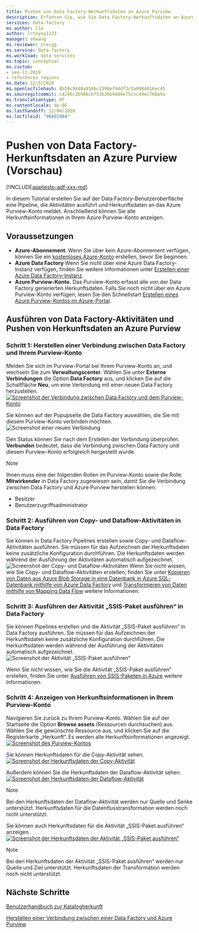 ```yaml
---
title: Pushen von Data Factory-Herkunftsdaten an Azure Purview
description: Erfahren Sie, wie Sie Data Factory-Herkunftsdaten an Azure Purview pushen
services: data-factory
ms.author: lle
author: lrtoyou1223
manager: shwang
ms.reviewer: craigg
ms.service: data-factory
ms.workload: data-services
ms.topic: conceptual
ms.custom:
- seo-lt-2019
- references_regions
ms.date: 12/3/2020
ms.openlocfilehash: 6b50c9440a958bc1398e79ddf3c5a0984816ec45
ms.sourcegitcommit: c4246c2b986c6f53b20b94d4e75ccc49ec768a9a
ms.translationtype: HT
ms.contentlocale: de-DE
ms.lasthandoff: 12/04/2020
ms.locfileid: "96602984"
---
```

# <a name="push-data-factory-lineage-data-to-azure-purview-preview"></a>Pushen von Data Factory-Herkunftsdaten an Azure Purview (Vorschau)

[!INCLUDE[appliesto-adf-xxx-md](includes/appliesto-adf-xxx-md.md)]

In diesem Tutorial erstellen Sie auf der Data Factory-Benutzeroberfläche eine Pipeline, die Aktivitäten ausführt und Herkunftsdaten an das Azure Purview-Konto meldet. Anschließend können Sie alle Herkunftsinformationen in Ihrem Azure Purview-Konto anzeigen.

## <a name="prerequisites"></a>Voraussetzungen
* **Azure-Abonnement**. Wenn Sie über kein Azure-Abonnement verfügen, können Sie ein [kostenloses Azure-Konto](https://azure.microsoft.com/free/) erstellen, bevor Sie beginnen.
* **Azure Data Factory** Wenn Sie nicht über eine Azure Data Factory-Instanz verfügen, finden Sie weitere Informationen unter [Erstellen einer Azure Data Factory-Instanz](./quickstart-create-data-factory-portal.md).
* **Azure Purview-Konto.** Das Purview-Konto erfasst alle von der Data Factory generierten Herkunftsdaten. Falls Sie noch nicht über ein Azure Purview-Konto verfügen, lesen Sie den Schnellstart [Erstellen eines Azure Purview-Kontos im Azure-Portal](https://docs.microsoft.com/azure/purview/create-catalog-portal).


## <a name="run-data-factory-activities-and-push-lineage-data-to-azure-purview"></a>Ausführen von Data Factory-Aktivitäten und Pushen von Herkunftsdaten an Azure Purview
### <a name="step-1--connect-data-factory-to-your-purview-account"></a>Schritt 1:  Herstellen einer Verbindung zwischen Data Factory und Ihrem Purview-Konto
Melden Sie sich im Purview-Portal bei Ihrem Purview-Konto an, und wechseln Sie zum **Verwaltungscenter**. Wählen Sie unter **Externe Verbindungen** die Option **Data Factory** aus, und klicken Sie auf die Schaltfläche **Neu**, um eine Verbindung mit einer neuen Data Factory herzustellen. 
[![Screenshot der Verbindung zwischen Data Factory und dem Purview-Konto](./media/data-factory-purview/connect-adf-to-purview.png) ](./media/data-factory-purview/connect-adf-to-purview.png#lightbox)

Sie können auf der Popupseite die Data Factory auswählen, die Sie mit diesem Purview-Konto verbinden möchten. 
![Screenshot einer neuen Verbindung](./media/data-factory-purview/new-adf-purview-connection.png)

Den Status können Sie nach dem Erstellen der Verbindung überprüfen. **Verbunden** bedeutet, dass die Verbindung zwischen Data Factory und diesem Purview-Konto erfolgreich hergestellt wurde. 
> [!NOTE]
> Ihnen muss eine der folgenden Rollen im Purview-Konto sowie die Rolle **Mitwirkender** in Data Factory zugewiesen sein, damit Sie die Verbindung zwischen Data Factory und Azure Purview herstellen können.
> - Besitzer
> - Benutzerzugriffsadministrator

### <a name="step-2-run-copy-and-dataflow-activities-in-data-factory"></a>Schritt 2: Ausführen von Copy- und Dataflow-Aktivitäten in Data Factory
Sie können in Data Factory Pipelines erstellen sowie Copy- und Dataflow-Aktivitäten ausführen. Sie müssen für das Aufzeichnen der Herkunftsdaten keine zusätzliche Konfiguration durchführen. Die Herkunftsdaten werden während der Ausführung der Aktivitäten automatisch aufgezeichnet.
![Screenshot der Copy- und Dataflow-Aktivitäten](./media/data-factory-purview/adf-activities-for-lineage.png) Wenn Sie nicht wissen, wie Sie Copy- und Dataflow-Aktivitäten erstellen, finden Sie unter [Kopieren von Daten aus Azure Blob Storage in eine Datenbank in Azure SQL-Datenbank mithilfe von Azure Data Factory](./tutorial-copy-data-portal.md) und [Transformieren von Daten mithilfe von Mapping Data Flow](./tutorial-data-flow.md) weitere Informationen.

### <a name="step-3-run-execute-ssis-package-activities-in-data-factory"></a>Schritt 3: Ausführen der Aktivität „SSIS-Paket ausführen“ in Data Factory
Sie können Pipelines erstellen und die Aktivität „SSIS-Paket ausführen“ in Data Factory ausführen. Sie müssen für das Aufzeichnen der Herkunftsdaten keine zusätzliche Konfiguration durchführen. Die Herkunftsdaten werden während der Ausführung der Aktivitäten automatisch aufgezeichnet.
![Screenshot der Aktivität „SSIS-Paket ausführen“](./media/data-factory-purview/ssis-activities-for-lineage.png)

Wenn Sie nicht wissen, wie Sie die Aktivität „SSIS-Paket ausführen“ erstellen, finden Sie unter [Ausführen von SSIS-Paketen in Azure](./tutorial-deploy-ssis-packages-azure.md) weitere Informationen.

### <a name="step-4-view-lineage-information-in-your-purview-account"></a>Schritt 4: Anzeigen von Herkunftsinformationen in Ihrem Purview-Konto
Navigieren Sie zurück zu Ihrem Purview-Konto. Wählen Sie auf der Startseite die Option **Browse assets** (Ressourcen durchsuchen) aus. Wählen Sie die gewünschte Ressource aus, und klicken Sie auf die Registerkarte „Herkunft“. Es werden alle Herkunftsinformationen angezeigt.
[![Screenshot des Purview-Kontos](./media/data-factory-purview/view-dataset.png) ](./media/data-factory-purview/view-dataset.png#lightbox)

Sie können Herkunftsdaten für die Copy-Aktivität sehen.
[![Screenshot der Herkunftsdaten der Copy-Aktivität](./media/data-factory-purview/copy-lineage.png) ](./media/data-factory-purview/copy-lineage.png#lightbox)

Außerdem können Sie die Herkunftsdaten der Dataflow-Aktivität sehen.
[![Screenshot der Herkunftsdaten der Dataflow-Aktivität](./media/data-factory-purview/dataflow-lineage.png) ](./media/data-factory-purview/dataflow-lineage.png#lightbox)

> [!NOTE] 
> Bei den Herkunftsdaten der Dataflow-Aktivität werden nur Quelle und Senke unterstützt. Herkunftsdaten für die Datenflusstransformation werden noch nicht unterstützt.

Sie können auch Herkunftsdaten für die Aktivität „SSIS-Paket ausführen“ anzeigen.
[![Screenshot der Herkunftsdaten der Aktivität „SSIS-Paket ausführen“](./media/data-factory-purview/ssis-lineage.png) ](./media/data-factory-purview/ssis-lineage.png#lightbox)

> [!NOTE] 
> Bei den Herkunftsdaten der Aktivität „SSIS-Paket ausführen“ werden nur Quelle und Ziel unterstützt. Herkunftsdaten der Transformation werden noch nicht unterstützt.

## <a name="next-steps"></a>Nächste Schritte
[Benutzerhandbuch zur Katalogherkunft](https://docs.microsoft.com/azure/purview/catalog-lineage-user-guide)

[Herstellen einer Verbindung zwischen einer Data Factory und Azure Purview](connect-data-factory-to-azure-purview.md)